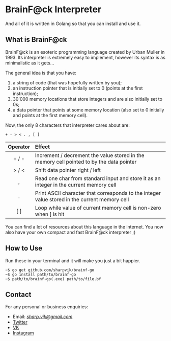 # BrainF@ck Interpreter

And all of it is written in Golang so that you can install and use it.

## What is BrainF@ck

BrainF@ck is an esoteric programming language created by Urban Muller in 1993. Its interpreter is extremely easy to implement, however its syntax is as minimalistic as it gets... 

The general idea is that you have:

1. a string of code (that was hopefully written by you);
2. an instruction pointer that is initially set to 0 (points at the first instruction);
3. 30'000 memory locations that store integers and are also initially set to 0s;
4. a data pointer that points at some memory location (also set to 0 initially and points at the first memory cell).

Now, the only 8 characters that interpreter cares about are:

```
+ - > < . , [ ]
```

| Operator | Effect |
|:--------:|:-------|
| + / -    | Increment / decrement the value stored in the memory cell pointed to by the data pointer |
| > / <    | Shift data pointer right / left |
| ,        | Read one char from standard input and store it as an integer in the current memory cell |
| .        | Print ASCII character that corresponds to the integer value stored in the current memory cell |
| [ ]      | Loop while value of current memory cell is non-zero when ] is hit |

You can find a lot of resources about this language in the internet. You now also have your own compact and fast BrainF@ck interpreter ;)

## How to Use

Run these in your terminal and it will make you just a bit happier.

```
~$ go get github.com/sharpvik/brainf-go
~$ go install path/to/brainf-go
~$ path/to/brainf-go(.exe) path/to/file.bf
```

## Contact

For any personal or business enquiries:

+ Email: *sharp.vik@gmail.com*
+ [Twitter](https://twitter.com/sharp_vik)
+ [VK](https://vk.com/perigrinus)
+ [Instagram](https://www.instagram.com/viktooooor)

